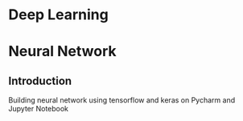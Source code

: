 # Deep Learning 
# Neural Network
## Introduction
Building neural network using tensorflow and keras on Pycharm and Jupyter Notebook
